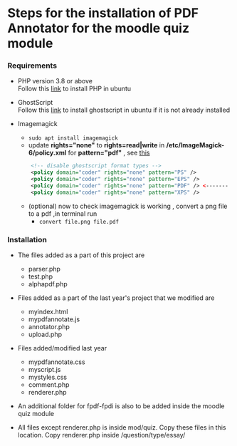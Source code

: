 # Steps for the installation of PDF Annotator for the moodle quiz module 

### Requirements

- PHP version 3.8 or above  
Follow this [link](https://ubuntu.com/server/docs/programming-php) to install PHP in ubuntu
- GhostScript  
Follow this [link](https://docs.bitnami.com/google/apps/resourcespace/configuration/install-ghostscript/) to install ghostscript in ubuntu if it is not already installed
- Imagemagick  
    * `sudo apt install imagemagick`
    *  update __rights="none"__ to __rights=read|write__ in __/etc/ImageMagick-6/policy.xml__  for __pattern="pdf"__ , see [this](https://askubuntu.com/questions/1181762/imagemagickconvert-im6-q16-no-images-defined)
    ```xml
        <!-- disable ghostscript format types -->
        <policy domain="coder" rights="none" pattern="PS" />
        <policy domain="coder" rights="none" pattern="EPS" />
        <policy domain="coder" rights="none" pattern="PDF" /> <------- Here!!
        <policy domain="coder" rights="none" pattern="XPS" />

    ```

    * (optional) now to check imagemagick is working , convert a png file to a pdf ,in terminal run 
        * `convert file.png file.pdf`

### Installation
- The files added as a part of this project are
	* parser.php
	* test.php
	* alphapdf.php
	
- Files added as a part of the last year's project that we modified are
	* myindex.html
	* mypdfannotate.js
	* annotator.php
	* upload.php

- Files added/modified last year
	* mypdfannotate.css
	* myscript.js
	* mystyles.css
	* comment.php
	* renderer.php
	
- An additional folder for fpdf-fpdi is also to be added inside the moodle quiz module
	
- All files except renderer.php is inside mod/quiz. Copy these files in this location. Copy renderer.php inside /question/type/essay/ 	
	


